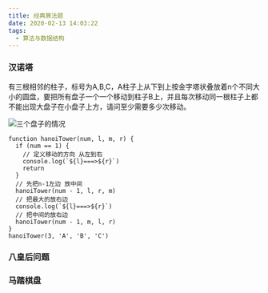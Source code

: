 ```yaml
---
title: 经典算法题
date: 2020-02-13 14:03:22
tags:
  - 算法与数据结构
---
```

### 汉诺塔
有三根相邻的柱子，标号为A,B,C，A柱子上从下到上按金字塔状叠放着n个不同大小的圆盘，要把所有盘子一个一个移动到柱子B上，并且每次移动同一根柱子上都不能出现大盘子在小盘子上方，请问至少需要多少次移动。

![三个盘子的情况](http://blogqiniu.wangminwei.top/202002131425_528.png?/)
```JS
function hanoiTower(num, l, m, r) {
  if (num == 1) {
    // 定义移动的方向 从左到右
    console.log(`${l}===>${r}`)
    return
  }
  // 先把n-1左边 放中间
  hanoiTower(num - 1, l, r, m)
  // 把最大的放右边
  console.log(`${l}===>${r}`)
  // 把中间的放右边
  hanoiTower(num - 1, m, l, r)
}
hanoiTower(3, 'A', 'B', 'C')
```
### 八皇后问题
### 马踏棋盘
